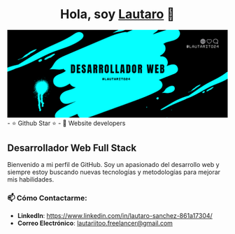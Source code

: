 
<div align="center">
<h1 align="center">Hola, soy <a href="https://lautarito24.github.io/Portafolio/">Lautaro</a> 👋</h1>
</div>
<img src="baner.png">
- ⭐ Github Star ⭐ 
- 📲 Website developers

## Desarrollador Web Full Stack

Bienvenido a mi perfil de GitHub. Soy un apasionado del desarrollo web y siempre estoy buscando nuevas tecnologías y metodologías para mejorar mis habilidades.

### 📫 Cómo Contactarme:

- **LinkedIn**: https://www.linkedin.com/in/lautaro-sanchez-861a17304/
- **Correo Electrónico**: lautariitoo.freelancer@gmail.com


